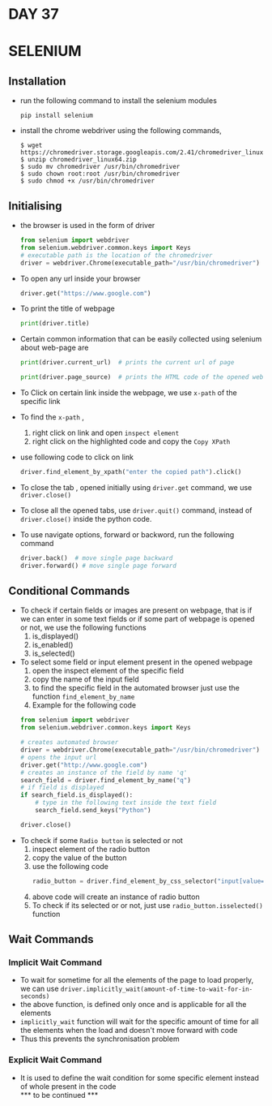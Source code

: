 # DAY 37
# SELENIUM

## Installation
* run the following command to install the selenium modules
    ```
    pip install selenium
    ```
* install the chrome webdriver using the following commands,
    ```shell       
    $ wget https://chromedriver.storage.googleapis.com/2.41/chromedriver_linux64.zip
    $ unzip chromedriver_linux64.zip
    $ sudo mv chromedriver /usr/bin/chromedriver
    $ sudo chown root:root /usr/bin/chromedriver
    $ sudo chmod +x /usr/bin/chromedriver
    ```
## Initialising
* the browser is used in the form of driver
    ```python
    from selenium import webdriver
    from selenium.webdriver.common.keys import Keys 
    # executable path is the location of the chromedriver 
    driver = webdriver.Chrome(executable_path="/usr/bin/chromedriver")
    ```
* To open any url inside your browser
    ```python
    driver.get("https://www.google.com")
    ```
* To print the title of webpage
    ```python
    print(driver.title)
    ```
* Certain common information that can be easily collected using selenium about web-page are
    ```python
    print(driver.current_url)  # prints the current url of page 

    print(driver.page_source)  # prints the HTML code of the opened web-page
    ```
* To Click on certain link inside the webpage, we use ```x-path``` of the specific link
* To find the ```x-path``` ,
    1. right click on link and open ```inspect element```
    2. right click on the highlighted code and copy the ```Copy XPath```
* use following code to click on link
    ```python
    driver.find_element_by_xpath("enter the copied path").click()
    ```

* To close the tab , opened initially using  ```driver.get``` command, we use ```driver.close()```
* To close all the opened tabs, use ```driver.quit()``` command, instead of ```driver.close()``` inside the python code.

* To use navigate options, forward or backword, run the following command
    ```python
    driver.back()  # move single page backward
    driver.forward() # move single page forward
    ```

## Conditional Commands
* To check if certain fields or images are present on webpage, that is if we can enter in some text fields or if some part of webpage is opened or not, we use the following functions 
    1. is_displayed()
    2. is_enabled()
    3. is_selected()
* To select some field or input element present in the opened webpage
    1. open the inspect element of the specific field
    2. copy the name of the input field
    3. to find the specific field in the automated browser just use the function
        ```find_element_by_name```
    4. Example for the following code
    ```python
    from selenium import webdriver
    from selenium.webdriver.common.keys import Keys 

    # creates automated browser
    driver = webdriver.Chrome(executable_path="/usr/bin/chromedriver")
    # opens the input url
    driver.get("http://www.google.com")
    # creates an instance of the field by name 'q'
    search_field = driver.find_element_by_name("q")
    # if field is displayed
    if search_field.is_displayed():
        # type in the following text inside the text field
        search_field.send_keys("Python")

    driver.close()
    ```
* To check if some ```Radio button``` is selected or not
    1. inspect element of the radio button
    2. copy the value of the button
    3. use the following code
        ```python
        radio_button = driver.find_element_by_css_selector("input[value=name-given-in-value-of-input-field]")
        ```
    4. above code will create an instance of radio button
    5. To check if its selected or or not, just use ```radio_button.isselected()``` function

## Wait Commands
### Implicit Wait Command
* To wait for sometime for all the elements of the page to load properly, we can use ```driver.implicitly_wait(amount-of-time-to-wait-for-in-seconds)```
* the above function, is defined only once and is applicable for all the elements
* ```implicitly_wait``` function will wait for the specific amount of time for all the elements when the load and doesn't move forward with code
* Thus this prevents the synchronisation problem

### Explicit Wait Command
* It is used to define the wait condition for some specific element instead of whole present in the code </br>
*** to be continued ***